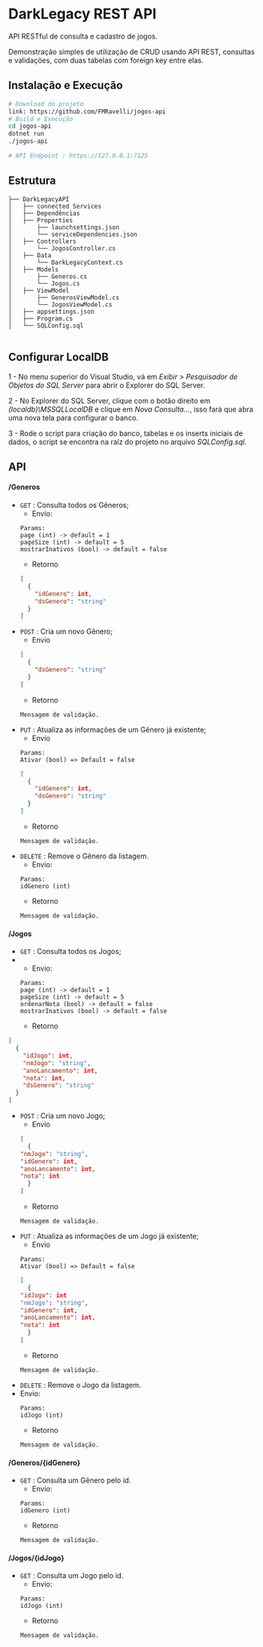 
# DarkLegacy REST API
API RESTful de consulta e cadastro de jogos.

Demonstração simples de utilização de CRUD usando API REST, consultas e validações, com duas tabelas com foreign key entre elas.

## Instalação e Execução
```bash
# Download do projeto
link: https://github.com/FMRavelli/jogos-api
# Build e Execução
cd jogos-api
dotnet run
./jogos-api

# API Endpoint : https://127.0.0.1:7125
```

## Estrutura
```
├── DarkLegacyAPI
│   ├── connected Services
│   ├── Dependências
│   ├── Properties
│		├── launchsettings.json
│		└── serviceDependencies.json
│	├── Controllers
│		└── JogosController.cs
│	├── Data
│		└── DarkLegacyContext.cs
│	├── Models
│		├── Generos.cs
│		└── Jogos.cs
│	├── ViewModel
│		├── GenerosViewModel.cs
│		└── JogosViewModel.cs
│	├── appsettings.json
│	├── Program.cs
│	└── SQLConfig.sql


```

## Configurar LocalDB


1 - No menu superior do Visual Studio, vá em *Exibir > Pesquisador de Objetos do SQL Server* para abrir o Explorer do SQL Server.

2 - No Explorer do SQL Server, clique com o botão direito em *(localdb)\\MSSQLLocalDB* e clique em *Nova Consulta...*, isso fará que abra uma nova tela para configurar o banco.

3 - Rode o script para criação do banco, tabelas e os inserts iniciais de dados, o script se encontra na raíz do projeto no arquivo *SQLConfig.sql.*

## API

#### /Generos
* `GET` : Consulta todos os Gêneros;
	* Envio:
	```
	Params:
	page (int) -> default = 1
	pageSize (int) -> default = 5
	mostrarInativos (bool) -> default = false
	```
	* Retorno
	```json
	[
	  {
	    "idGenero": int,
	    "dsGenero": "string"
	  }
	]
	
* `POST` : Cria um novo Gênero;
	* Envio
	```json
	[
	  {
	    "dsGenero": "string"
	  }
	]
	```
	* Retorno
	```
	Mensagem de validação.
* `PUT` : Atualiza as informações de um Gênero já existente;
 	* Envio
 	```
 	Params:
	Ativar (bool) => Default = false
 	```
	```json
	[
	  {
	    "idGenero": int,
	    "dsGenero": "string"
	  }
	]
	```
	* Retorno
	```
	Mensagem de validação.
* `DELETE` : Remove o Gênero da listagem.
	* Envio:
	```
	Params:
	idGenero (int)
	```
	* Retorno
	```
	Mensagem de validação.
	```
#### /Jogos
* `GET` : Consulta todos os Jogos;
* 	* Envio:
	```
	Params:
	page (int) -> default = 1
	pageSize (int) -> default = 5
	ordenarNota (bool) -> default = false
	mostrarInativos (bool) -> default = false
	```
	* Retorno
```json
[
  {
    "idJogo": int,
    "nmJogo": "string",
    "anoLancamento": int,
    "nota": int,
    "dsGenero": "string"
  }
]
```
* `POST` : Cria um novo Jogo;
	* Envio
	```json
	[
	  {
    "nmJogo": "string",
    "idGenero": int,
    "anoLancamento": int,
    "nota": int
	  }
	]
	```
	* Retorno
	```
	Mensagem de validação.
* `PUT` : Atualiza as informações de um Jogo já existente;
 	* Envio
 	```
 	Params:
	Ativar (bool) => Default = false
 	```
	```json
	[
	  {
	"idJogo": int
    "nmJogo": "string",
    "idGenero": int,
    "anoLancamento": int,
    "nota": int
	  }
	]
	```
	* Retorno
	```
	Mensagem de validação.
* `DELETE` : Remove o Jogo  da listagem.
* Envio:
	```
	Params:
	idJogo (int)
	```
	* Retorno
	```
	Mensagem de validação.
	```
#### /Generos/{idGenero}
* `GET` : Consulta um Gênero pelo id.
	 * Envio:
	```
	Params:
	idGenero (int)
	```	
	* Retorno
	```
	Mensagem de validação.
	```

#### /Jogos/{idJogo}
* `GET` : Consulta um Jogo pelo id.
	* Envio:
	```
	Params:
	idJogo (int)
	```
	* Retorno
	```
	Mensagem de validação.
	```
